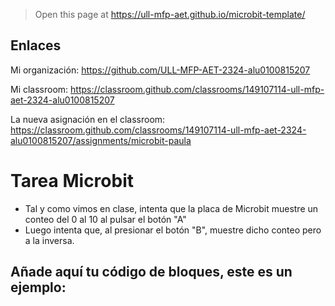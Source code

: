 
> Open this page at <https://ull-mfp-aet.github.io/microbit-template/>

## Enlaces

Mi organización: https://github.com/ULL-MFP-AET-2324-alu0100815207

Mi classroom: https://classroom.github.com/classrooms/149107114-ull-mfp-aet-2324-alu0100815207

La nueva asignación en el classroom: https://classroom.github.com/classrooms/149107114-ull-mfp-aet-2324-alu0100815207/assignments/microbit-paula

# Tarea Microbit

* Tal y como vimos en clase, intenta que la placa de Microbit muestre un conteo del 0 al 10 al pulsar el botón "A"
* Luego intenta que, al presionar el botón "B", muestre dicho conteo pero a la inversa.

## Añade aquí tu código de bloques, este es un ejemplo:

